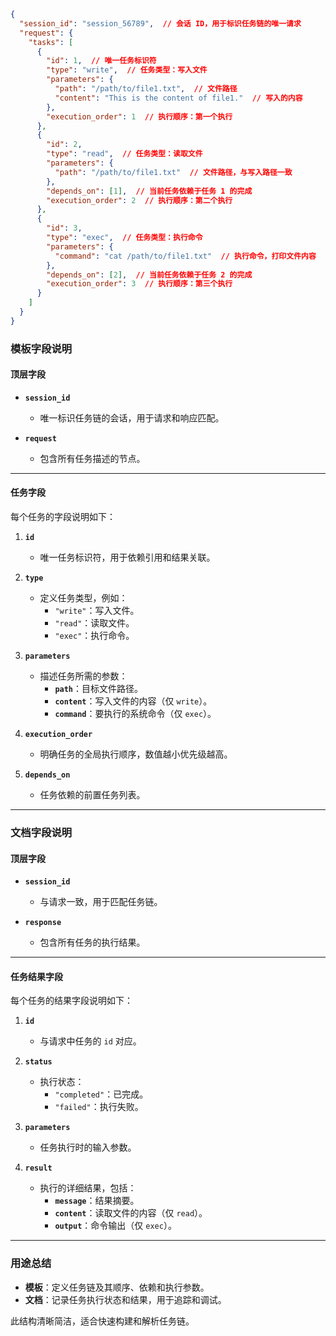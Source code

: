 ```json
{
  "session_id": "session_56789",  // 会话 ID，用于标识任务链的唯一请求
  "request": {
    "tasks": [
      {
        "id": 1,  // 唯一任务标识符
        "type": "write",  // 任务类型：写入文件
        "parameters": {
          "path": "/path/to/file1.txt",  // 文件路径
          "content": "This is the content of file1."  // 写入的内容
        },
        "execution_order": 1  // 执行顺序：第一个执行
      },
      {
        "id": 2,
        "type": "read",  // 任务类型：读取文件
        "parameters": {
          "path": "/path/to/file1.txt"  // 文件路径，与写入路径一致
        },
        "depends_on": [1],  // 当前任务依赖于任务 1 的完成
        "execution_order": 2  // 执行顺序：第二个执行
      },
      {
        "id": 3,
        "type": "exec",  // 任务类型：执行命令
        "parameters": {
          "command": "cat /path/to/file1.txt"  // 执行命令，打印文件内容
        },
        "depends_on": [2],  // 当前任务依赖于任务 2 的完成
        "execution_order": 3  // 执行顺序：第三个执行
      }
    ]
  }
}
```


### **模板字段说明**

#### **顶层字段**
- **`session_id`**  
  - 唯一标识任务链的会话，用于请求和响应匹配。

- **`request`**  
  - 包含所有任务描述的节点。

---

#### **任务字段**
每个任务的字段说明如下：

1. **`id`**  
   - 唯一任务标识符，用于依赖引用和结果关联。

2. **`type`**  
   - 定义任务类型，例如：
     - `"write"`：写入文件。
     - `"read"`：读取文件。
     - `"exec"`：执行命令。

3. **`parameters`**  
   - 描述任务所需的参数：
     - **`path`**：目标文件路径。
     - **`content`**：写入文件的内容（仅 `write`）。
     - **`command`**：要执行的系统命令（仅 `exec`）。

4. **`execution_order`**  
   - 明确任务的全局执行顺序，数值越小优先级越高。

5. **`depends_on`**  
   - 任务依赖的前置任务列表。

---

### **文档字段说明**

#### **顶层字段**
- **`session_id`**  
  - 与请求一致，用于匹配任务链。

- **`response`**  
  - 包含所有任务的执行结果。

---

#### **任务结果字段**
每个任务的结果字段说明如下：

1. **`id`**  
   - 与请求中任务的 `id` 对应。

2. **`status`**  
   - 执行状态：
     - `"completed"`：已完成。
     - `"failed"`：执行失败。

3. **`parameters`**  
   - 任务执行时的输入参数。

4. **`result`**  
   - 执行的详细结果，包括：
     - **`message`**：结果摘要。
     - **`content`**：读取文件的内容（仅 `read`）。
     - **`output`**：命令输出（仅 `exec`）。

---

### **用途总结**

- **模板**：定义任务链及其顺序、依赖和执行参数。  
- **文档**：记录任务执行状态和结果，用于追踪和调试。

此结构清晰简洁，适合快速构建和解析任务链。